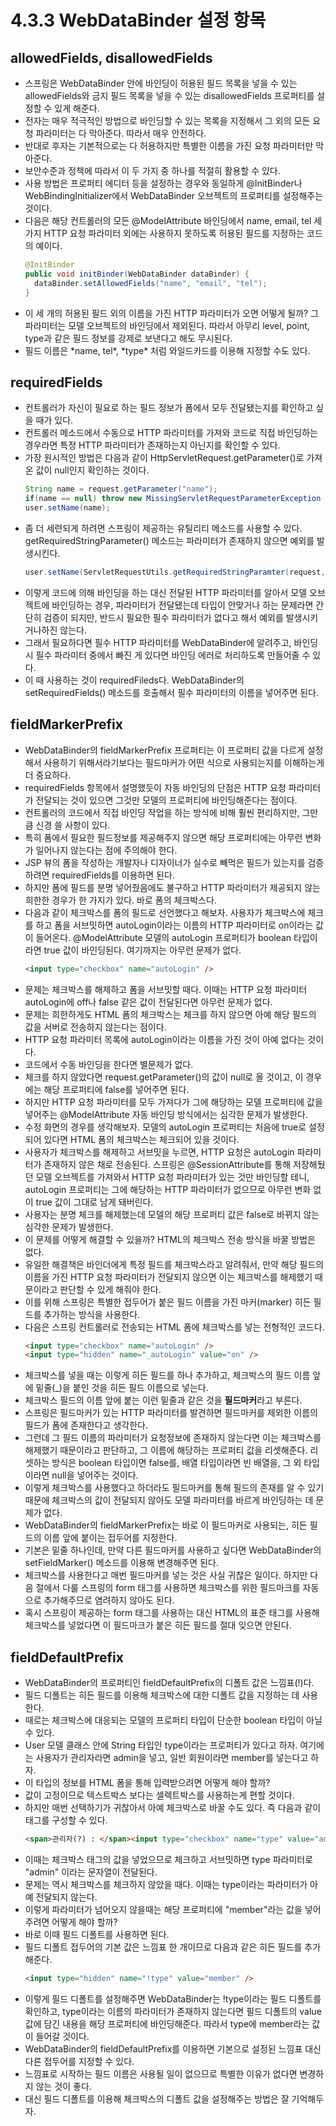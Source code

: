 # 4.3.3 WebDataBinder 설정 항목
## allowedFields, disallowedFields
- 스프링은 WebDataBinder 안에 바인딩이 허용된 필드 목록을 넣을 수 있는 allowedFields와 금지 필드 목록을
  넣을 수 있는 disallowedFields 프로퍼티를 설정할 수 있게 해준다.
- 전자는 매우 적극적인 방법으로 바인딩할 수 있는 목록을 지정해서 그 외의 모든 요청 파라미터는 다 막아준다. 따라서 매우 안전하다.
- 반대로 후자는 기본적으로는 다 허용하지만 특별한 이름을 가진 요청 파라미터만 막아준다.
- 보안수준과 정책에 따라서 이 두 가지 중 하나를 적절히 활용할 수 있다.
- 사용 방법은 프로퍼티 에디터 등을 설정하는 경우와 동일하게 @InitBinder나 WebBindingInitializer에서
  WebDataBinder 오브젝트의 프로퍼티를 설정해주는 것이다.
- 다음은 해당 컨트롤러의 모든 @ModelAttribute 바인딩에서 name, email, tel 세 가지 HTTP 요청 파라미터
  외에는 사용하지 못하도록 허용된 필드를 지정하는 코드의 예이다.
  ```java
  @InitBinder
  public void initBinder(WebDataBinder dataBinder) {
    dataBinder.setAllowedFields("name", "email", "tel");
  }
  ```
- 이 세 개의 허용된 필드 외의 이름을 가진 HTTP 파라미터가 오면 어떻게 될까?
  그 파라미터는 모델 오브젝트의 바인딩에서 제외된다. 따라서 아무리 level, point, type과 같은 필드 정보를
  강제로 보낸다고 해도 무시된다.
- 필드 이름은 \*name, tel\*, \*type\* 처럼 와일드카드를 이용해 지정할 수도 있다.

## requiredFields
- 컨트롤러가 자신이 필요로 하는 필드 정보가 폼에서 모두 전달됐는지를 확인하고 싶을 때가 있다.
- 컨트롤러 메소드에서 수동으로 HTTP 파라미터를 가져와 코드로 직접 바인딩하는 경우라면 특정 HTTP 파라미터가 존재하는지 아닌지를 확인할 수 있다.
- 가장 원시적인 방법은 다음과 같이 HttpServletRequest.getParameter()로 가져온 값이 null인지 확인하는 것이다.
  ```java
  String name = request.getParameter("name");
  if(name == null) throw new MissingServletRequestParameterException (...);
  user.setName(name);
  ```
- 좀 더 세련되게 하려면 스프링이 제공하는 유틸리티 메소드를 사용할 수 있다.
  getRequiredStringParameter() 메소드는 파라미터가 존재하지 않으면 예외를 발생시킨다.
  ```java
  user.setName(ServletRequestUtils.getRequiredStringParamter(request, "name"));
  ```
- 이렇게 코드에 의해 바인딩을 하는 대신 전달된 HTTP 파라미터를 알아서 모델 오브젝트에 바인딩하는 경우,
  파라미터가 전달됐는데 타입이 안맞거나 하는 문제라면 간단히 검증이 되지만, 반드시 필요한 필수 파라미터가 없다고 해서 예외를 발생시키거나하진 않는다.
- 그래서 필요하다면 필수 HTTP 파라미터를 WebDataBinder에 알려주고, 바인딩 시 필수 파라미터 중에서 빠진 게 있다면
  바인딩 에러로 처리하도록 만들어줄 수 있다. 
- 이 때 사용하는 것이 requiredFileds다. WebDataBinder의 setRequiredFields() 메소드를 호출해서 필수 파라미터의 이름을 넣어주면 된다.

## fieldMarkerPrefix
- WebDataBinder의 fieldMarkerPrefix 프로퍼티는 이 프로퍼티 값을 다르게 설정해서 사용하기 위해서라기보다는
  필드마커가 어떤 식으로 사용되는지를 이해하는게 더 중요하다.
- requiredFields 항목에서 설명했듯이 자동 바인딩의 단점은 HTTP 요청 파라미터가 전달되는 것이 있으면 그것만
  모델의 프로퍼티에 바인딩해준다는 점이다.
- 컨트롤러의 코드에서 직접 바인딩 작업을 하는 방식에 비해 훨씬 편리하지만, 그만큼 신경 쓸 사항이 있다.
- 특히 폼에서 필요한 필드정보를 제공해주지 않으면 해당 프로퍼티에는 아무런 변화가 일어나지 않는다는 점에 주의해야 한다.
- JSP 뷰의 폼을 작성하는 개발자나 디자이너가 실수로 빼먹은 필드가 있는지를 검증하려면 requiredFields를 이용하면 된다.
- 하지만 폼에 필드를 분명 넣어줬음에도 불구하고 HTTP 파라미터가 제공되지 않는 희한한 경우가 한 가지가 있다. 바로 폼의 체크박스다.
- 다음과 같이 체크박스를 폼의 필드로 선언했다고 해보자. 사용자가 체크박스에 체크를 하고 폼을 서브밋하면 autoLogin이라는 이름의 HTTP 파라미터로 on이라는 값이 들어온다.
  @ModelAttribute 모델의 autoLogin 프로퍼티가 boolean 타입이라면 true 값이 바인딩된다. 여기까지는 아무런 문제가 없다.
  ```html
  <input type="checkbox" name="autoLogin" />
  ```
- 문제는 체크박스를 해제하고 폼을 서브밋할 때다. 이때는 HTTP 요청 파라미터 autoLogin에 off나 false 같은 값이 전달된다면 아무런 문제가 없다.
- 문제는 희한하게도 HTML 폼의 체크박스는 체크를 하지 않으면 아예 해당 필드의 값을 서버로 전송하지 않는다는 점이다.
- HTTP 요청 파라미터 목록에 autoLogin이라는 이름을 가진 것이 아예 없다는 것이다.
- 코드에서 수동 바인딩을 한다면 별문제가 없다.
- 체크를 하지 않았다면 request.getParameter()의 값이 null로 올 것이고, 이 경우에는 해당 프로퍼티에 false를 넣어주면 된다.
- 하지만 HTTP 요청 파라미터를 모두 가져다가 그에 해당하는 모델 프로퍼티에 값을 넣어주는 @ModelAttribute 자동 바인딩 방식에서는 심각한 문제가 발생한다.
- 수정 화면의 경우를 생각해보자. 모델의 autoLogin 프로퍼티는 처음에 true로 설정되어 있다면 HTML 폼의 체크박스는 체크되어 있을 것이다.
- 사용자가 체크박스를 해제하고 서브밋을 누르면, HTTP 요청은 autoLogin 파라미터가 존재하지 않은 채로 전송된다.
  스프링은 @SessionAttribute를 통해 저장해뒀던 모델 오브젝트를 가져와서 HTTP 요청 파라미터가 있는 것만 바인딩할 테니,
  autoLogin 프로퍼티는 그에 해당하는 HTTP 파라미터가 없으므로 아무런 변화 없이 true 값이 그대로 남게 돼버린다.
- 사용자는 분명 체크를 해제했는데 모델의 해당 프로퍼티 값은 false로 바뀌지 않는 심각한 문제가 발생한다.
- 이 문제를 어떻게 해결할 수 있을까? HTML의 체크박스 전송 방식을 바꿀 방법은 없다.
- 유일한 해결책은 바인더에게 특정 필드를 체크박스라고 알려줘서, 만약 해당 필드의 이름을 가진 HTTP 요청 파라미터가
  전달되지 않으면 이는 체크박스를 해제했기 때문이라고 판단할 수 있게 해줘야 한다.
- 이를 위해 스프링은 특별한 접두어가 붙은 필드 이름을 가진 마커(marker) 히든 필드를 추가하는 방식을 사용한다.
- 다음은 스프링 컨트롤러로 전송되는 HTML 폼에 체크박스를 넣는 전형적인 코드다.
  ```html
  <input type="checkbox" name="autoLogin" />
  <input type="hidden" name="_autoLogin" value="on" />
  ```
- 체크박스를 넣을 때는 이렇게 히든 필드를 하나 추가하고, 체크박스의 필드 이름 앞에 밑줄(_)을 붙인 것을 히든 필드 이름으로 넣는다.
- 체크박스 필드의 이름 앞에 붙는 이런 밑줄과 같은 것을 **필드마커**라고 부른다.
- 스프링은 필드마커가 있는 HTTP 파라미터를 발견하면 필드마커를 제외한 이름의 필드가 폼에 존재한다고 생각한다.
- 그런데 그 필드 이름의 파라미터가 요청정보에 존재하지 않는다면 이는 체크박스를 해제했기 때문이라고 판단하고, 그 이름에 해당하는
  프로퍼티 값을 리셋해준다. 리셋하는 방식은 boolean 타입이면 false를, 배열 타입이라면 빈 배열을, 그 외 타입이라면 null을 넣어주는 것이다.
- 이렇게 체크박스를 사용했다고 하더라도 필드마커를 통해 필드의 존재를 알 수 있기 때문에 체크박스의 값이 전달되지 않아도 모델 파라미터를
  바르게 바인딩하는 데 문제가 없다.
- WebDataBinder의 fieldMarkerPrefix는 바로 이 필드마커로 사용되는, 히든 필드의 이름 앞에 붙이는 접두어를 지정한다.
- 기본은 밑줄 하나인데, 만약 다른 필드마커를 사용하고 싶다면 WebDataBinder의 setFieldMarker() 메소드를 이용해 변경해주면 된다.
- 체크박스를 사용한다고 매번 필드마커를 넣는 것은 사실 귀찮은 일이다. 하지만 다음 절에서 다룰 스프링의 form 태그를 사용하면
  체크박스를 위한 필드마크를 자동으로 추가해주므로 염려하지 않아도 된다.
- 혹시 스프링이 제공하는 form 태그를 사용하는 대신 HTML의 표준 태그를 사용해 체크박스를 넣었다면 이 필드마크가 붙은 히든 필드를 절대 잊으면 안된다.

## fieldDefaultPrefix
- WebDataBinder의 프로퍼티인 fieldDefaultPrefix의 디폴트 값은 느낌표(!)다.
- 필드 디폴트는 히든 필드를 이용해 체크박스에 대한 디폴트 값을 지정하는 데 사용한다.
- 때로는 체크박스에 대응되는 모델의 프로퍼티 타입이 단순한 boolean 타입이 아닐 수 있다.
- User 모델 클래스 안에 String 타입인 type이라는 프로퍼티가 있다고 하자.
  여기에는 사용자가 관리자라면 admin을 넣고, 일반 회원이라면 member를 넣는다고 하자.
- 이 타입의 정보를 HTML 폼을 통해 입력받으려면 어떻게 해야 할까?
- 값이 고정이므로 텍스트박스 보다는 셀렉트박스를 사용하는게 편할 것이다.
- 하지만 매번 선택하기가 귀찮아서 아예 체크박스로 바꿀 수도 있다. 즉 다음과 같이 태그를 구성할 수 있다.
  ```html
  <span>관리자(?) : </span><input type="checkbox" name="type" value="admin" />
  ```
- 이때는 체크박스 태그의 값을 넣었으므로 체크하고 서브밋하면 type 파라미터로 "admin" 이라는 문자열이 전달된다.
- 문제는 역시 체크박스를 체크하지 않았을 때다. 이때는 type이라는 파라미터가 아예 전달되지 않는다.
- 이렇게 파라미터가 넘어오지 않을때는 해당 프로퍼티에 "member"라는 값을 넣어주려면 어떻게 해야 할까?
- 바로 이때 필드 디폴트를 사용하면 된다.
- 필드 디폴트 접두어의 기본 값은 느낌표 한 개이므로 다음과 같은 히든 필드를 추가해준다.
  ```html
  <input type="hidden" name="!type" value="member" />
  ```
- 이렇게 필드 디폴트를 설정해주면 WebDataBinder는 !type이라는 필드 디폴트를 확인하고, type이라는 이름의 파라미터가 존재하지 않는다면
  필드 디폴트의 value 값에 담긴 내용을 해당 프로퍼티에 바인딩해준다. 따라서 type에 member라는 값이 들어갈 것이다.
- WebDataBinder의 fieldDefaultPrefix를 이용하면 기본으로 설정된 느낌표 대신 다른 접두어를 지정할 수 있다.
- 느낌표로 시작하는 필드 이름은 사용될 일이 없으므로 특별한 이유가 없다면 변경하지 않는 것이 좋다.
- 대신 필드 디폴트를 이용해 체크박스의 디폴트 값을 설정해주는 방법은 잘 기억해두자.
